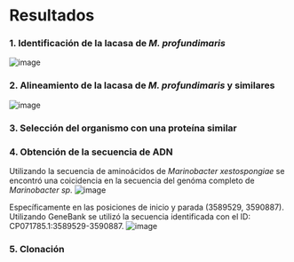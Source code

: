 # Resultados
### 1. Identificación de la lacasa de _M. profundimaris_

![image](https://github.com/user-attachments/assets/e44fdf94-f479-48ae-95be-aa8324fb3b24)

### 2. Alineamiento de la lacasa de _M. profundimaris_ y similares
![image](https://github.com/user-attachments/assets/1e8fc9fe-959c-49d5-a304-0f9d42c66982)

### 3. Selección del organismo con una proteína similar

### 4. Obtención de la secuencia de ADN
Utilizando la secuencia de aminoácidos de _Marinobacter xestospongiae_ se encontró una coicidencia en la secuencia del genóma completo de _Marinobacter sp_. 
![image](https://github.com/user-attachments/assets/5b367458-00f0-4393-b17c-e77f24cd86b2)

Específicamente en las posiciones de inicio y parada (3589529, 3590887). Utilizando GeneBank se utilizó la secuencia identificada con el ID: CP071785.1:3589529-3590887.
![image](https://github.com/user-attachments/assets/5a6ccaa9-36e8-4a8a-9762-55f7f0a04e6a)

### 5. Clonación

